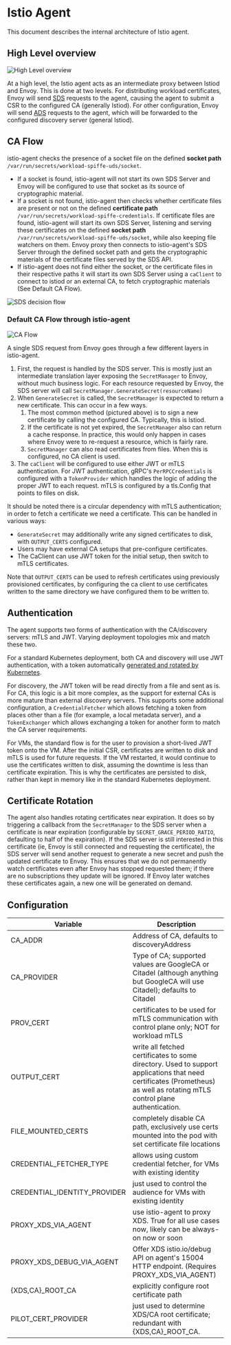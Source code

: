 # Istio Agent

This document describes the internal architecture of Istio agent.

## High Level overview

![High Level overview](docs/overview.svg)

At a high level, the Istio agent acts as an intermediate proxy between Istiod and Envoy. This is done
at two levels. For distributing workload certificates, Envoy will send [SDS](https://www.envoyproxy.io/docs/envoy/latest/configuration/security/secret)
requests to the agent, causing the agent to submit a CSR to the configured CA (generally Istiod). For other configuration,
Envoy will send [ADS](https://www.envoyproxy.io/docs/envoy/latest/intro/arch_overview/operations/dynamic_configuration#aggregated-xds-ads)
requests to the agent, which will be forwarded to the configured discovery server (general Istiod).

## CA Flow

istio-agent checks the presence of a socket file on the defined **socket path** `/var/run/secrets/workload-spiffe-uds/socket`.

* If a socket is found, istio-agent will not start its own SDS Server and Envoy will be configured to use that socket as its source of cryptographic material.
* If a socket is not found, istio-agent then checks whether certificate files are present or not on the defined **certificate path** `/var/run/secrets/workload-spiffe-credentials`. If certificate files are found, istio-agent will start its own SDS Server, listening and serving these certificates on the defined **socket path** `/var/run/secrets/workload-spiffe-uds/socket`,
   while also keeping file watchers on them. Envoy proxy then connects to istio-agent's SDS Server through the defined socket path and gets the cryptographic materials of the certificate files served by the SDS API.
* If istio-agent does not find either the socket, or the certificate files in their respective paths it will start its own SDS Server using a `caClient` to connect to istiod or an external CA, to fetch cryptographic materials (See Default CA Flow).

![SDS decision flow](docs/sds-flow.svg)

### Default CA Flow through istio-agent

![CA Flow](docs/ca.svg)

A single SDS request from Envoy goes through a few different layers in istio-agent.

1. First, the request is handled by the SDS server. This is mostly just an intermediate translation layer exposing
   the `SecretManager` to Envoy, without much business logic. For each resource requested by Envoy, the SDS server
   will call `SecretManager.GenerateSecret(resourceName)`
2. When `GenerateSecret` is called, the `SecretManager` is expected to return a new certificate. This can occur in a few ways.
   1. The most common method (pictured above) is to sign a new certificate by calling the configured CA. Typically, this is Istiod.
   2. If the certificate is not yet expired, the `SecretManager` also can return a cache response. In practice, this would
       only happen in cases where Envoy were to re-request a resource, which is fairly rare.
   3. `SecretManager` can also read certificates from files. When this is configured, no CA client is used.
3. The `caClient` will be configured to use either JWT or mTLS authentication. For JWT authentication, gRPC's `PerRPCCredentials`
   is configured with a `TokenProvider` which handles the logic of adding the proper JWT to each request. mTLS is configured
   by a tls.Config that points to files on disk.

It should be noted there is a circular dependency with mTLS authentication; in order to fetch a certificate we need
a certificate. This can be handled in various ways:
* `GenerateSecret` may additionally write any signed certificates to disk, with `OUTPUT_CERTS` configured.
* Users may have external CA setups that pre-configure certificates.
* The CaClient can use JWT token for the initial setup, then switch to mTLS certificates.

Note that `OUTPUT_CERTS` can be used to refresh certificates using previously provisioned certificates, by configuring
the ca client to use certificates written to the same directory we have configured them to be written to.

## Authentication

The agent supports two forms of authentication with the CA/discovery servers: mTLS and JWT. Varying deployment
topologies mix and match these two.

For a standard Kubernetes deployment, both CA and discovery will use JWT authentication, with a token automatically
[generated and rotated by Kubernetes](https://kubernetes.io/docs/tasks/configure-pod-container/configure-service-account/#service-account-token-volume-projection).

For discovery, the JWT token will be read directly from a file and sent as is. For CA, this logic is a bit more complex,
as the support for external CAs is more mature than external discovery servers. This supports some additional
configuration, a `CredentialFetcher` which allows fetching a token from places other than a file (for example, a local
metadata server), and a `TokenExchanger` which allows exchanging a token for another form to match the CA server requirements.

For VMs, the standard flow is for the user to provision a short-lived JWT token onto the VM. After the initial
CSR, certificates are written to disk and mTLS is used for future requests. If the VM restarted, it would continue
to use the certificates written to disk, assuming the downtime is less than certificate expiration. This is why
the certificates are persisted to disk, rather than kept in memory like in the standard Kubernetes deployment.

## Certificate Rotation

The agent also handles rotating certificates near expiration. It does so by triggering a callback from the `SecretManager` to the SDS server
when a certificate is near expiration (configurable by `SECRET_GRACE_PERIOD_RATIO`, defaulting to half of the expiration). If the SDS server
is still interested in this certificate (ie, Envoy is still connected and requesting the certificate), the SDS server will send another request
to generate a new secret and push the updated certificate to Envoy. This ensures that we do not permanently watch certificates even after
Envoy has stopped requested them; if there are no subscriptions they update will be ignored. If Envoy later watches these certificates again,
a new one will be generated on demand.

## Configuration

| Variable | Description |
| - | - |
|CA_ADDR|Address of CA, defaults to discoveryAddress|
|CA_PROVIDER|Type of CA; supported values are GoogleCA or Citadel (although anything but GoogleCA will use Citadel); defaults to Citadel|
|PROV_CERT|certificates to be used for mTLS communication with control plane only; NOT for workload mTLS|
|OUTPUT_CERT|write all fetched certificates to some directory. Used to support applications that need certificates (Prometheus) as well as rotating mTLS control plane authentication.|
|FILE_MOUNTED_CERTS|completely disable CA path, exclusively use certs mounted into the pod with set certificate file locations|
|CREDENTIAL_FETCHER_TYPE|allows using custom credential fetcher, for VMs with existing identity|
|CREDENTIAL_IDENTITY_PROVIDER|just used to control the audience for VMs with existing identity|
|PROXY_XDS_VIA_AGENT|use istio-agent to proxy XDS. True for all use cases now, likely can be always-on now or soon|
|PROXY_XDS_DEBUG_VIA_AGENT|Offer XDS istio.io/debug API on agent's 15004 HTTP endpoint. (Requires PROXY_XDS_VIA_AGENT)|
|{XDS,CA}_ROOT_CA|explicitly configure root certificate path|
|PILOT_CERT_PROVIDER|just used to determine XDS/CA root certificate; redundant with {XDS,CA}_ROOT_CA.|
